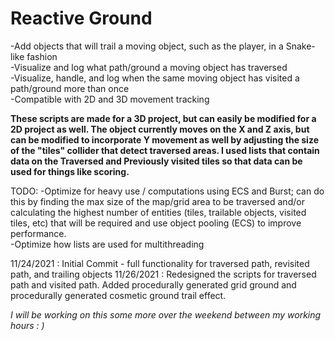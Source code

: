 # Reactive Ground

-Add objects that will trail a moving object, such as the player, in a Snake-like fashion<br>
-Visualize and log what path/ground a moving object has traversed<br>
-Visualize, handle, and log when the same moving object has visited a path/ground more than once<br>
-Compatible with 2D and 3D movement tracking<br>

<b>These scripts are made for a 3D project, but can easily be modified for a 2D project as well. 
The object currently moves on the X and Z axis, but can be modified to incorporate Y movement as well by 
adjusting the size of the "tiles" collider that detect traversed areas. I used lists that contain data on the Traversed and Previously visited tiles 
so that data can be used for things like scoring.</b>

TODO:
-Optimize for heavy use / computations using ECS and Burst; can do this by finding the max size of the map/grid area to be traversed 
and/or calculating the highest number of entities (tiles, trailable objects, visited tiles, etc) that will be required and use object pooling (ECS) to improve performance.<br>
-Optimize how lists are used for multithreading

11/24/2021 : Initial Commit - full functionality for traversed path, revisited path, and trailing objects
11/26/2021 : Redesigned the scripts for traversed path and visited path. Added procedurally generated grid ground and procedurally generated cosmetic ground trail effect. 

<i>I will be working on this some more over the weekend between my working hours : )
